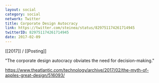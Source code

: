 ```yaml
---
layout: social
category: social
network: Twitter
title: Corporate Design Autocracy
link: https://twitter.com/steinea/status/829751174261714945
twitterID: 829751174261714945
date: 2017-02-09
---
```


[[2017]] / [[Posting]]

"The corporate design autocracy obviates the need for decision-making."

<https://www.theatlantic.com/technology/archive/2017/02/the-myth-of-apples-great-design/516093/>
